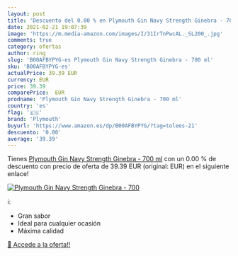 ```yaml
---
layout: post
title: 'Descuento del 0.00 % en Plymouth Gin Navy Strength Ginebra - 700'
date: 2021-02-21 19:07:39
image: 'https://m.media-amazon.com/images/I/31IrTnPwcAL._SL200_.jpg'
comments: true
category: ofertas
author: ring
slug: 'B00AFBYPYG-es Plymouth Gin Navy Strength Ginebra - 700 ml'
sku: 'B00AFBYPYG-es'
actualPrice: 39.39 EUR
currency: EUR
price: 39.39
comparePrice:  EUR
prodname: 'Plymouth Gin Navy Strength Ginebra - 700 ml'
country: 'es'
flag: '🇪🇸'
brand: 'Plymouth'
buyurl: 'https://www.amazon.es/dp/B00AFBYPYG/?tag=tolees-21'
descuento: '0.00'
average: '39.39'
---
```


Tienes [Plymouth Gin Navy Strength Ginebra - 700 ml](https://www.amazon.es/dp/B00AFBYPYG/?tag=tolees-21) con un 0.00 % de descuento con precio de oferta de 39.39 EUR (original:  EUR) en el siguiente enlace!

[![Plymouth Gin Navy Strength Ginebra - 700](https://m.media-amazon.com/images/I/31IrTnPwcAL._SL200_.jpg)](https://www.amazon.es/dp/B00AFBYPYG/?tag=tolees-21)

ℹ️:

- Gran sabor
- Ideal para cualquier ocasión
- Máxima calidad

[🛒 Accede a la oferta!!](https://www.amazon.es/dp/B00AFBYPYG/?tag=tolees-21)
